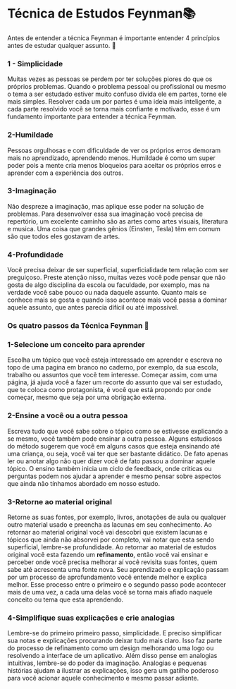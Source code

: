 # Técnica de Estudos Feynman​  :books:

Antes de entender a técnica Feynman é importante entender 4 princípios antes de estudar qualquer assunto. :bookmark_tabs:

### 1 - Simplicidade

Muitas vezes as pessoas se perdem por ter soluções piores do que os próprios problemas. Quando o problema pessoal ou profissional ou mesmo o tema a ser estudado estiver muito confuso divida ele em partes, torne ele mais simples. Resolver cada um por partes é uma ideia mais inteligente, a cada parte resolvido você se torna mais confiante e motivado, esse é um fundamento importante para entender a técnica Feynman.

### 2-Humildade

Pessoas orgulhosas e com dificuldade de ver os próprios erros demoram mais no aprendizado, aprendendo menos. Humildade é como um super poder pois a mente cria menos bloqueios para aceitar os próprios erros e aprender com a experiência dos outros.

### 3-Imaginação

Não despreze a imaginação, mas aplique esse poder na solução de problemas. Para desenvolver essa sua imaginação você precisa de repertório, um excelente caminho são as artes como artes visuais, literatura e musica. Uma coisa que grandes gênios (Einsten, Tesla) têm em comum são que todos eles gostavam de artes.

### 4-Profundidade

Você precisa deixar de ser superficial, superficialidade tem relação com ser preguiçoso. Preste atenção nisso, muitas vezes você pode pensar que não gosta de algo disciplina da escola ou faculdade, por exemplo, mas na verdade você sabe pouco ou nada daquele assunto. Quanto mais se conhece mais se gosta e quando isso acontece mais você passa a dominar aquele assunto, que antes parecia difícil ou até impossível.

### Os quatro passos da Técnica Feynman :book:

### 1-Selecione um conceito para aprender

Escolha um tópico que você esteja interessado em aprender e escreva no topo de uma pagina em branco no caderno, por exemplo, da sua escola, trabalho ou assuntos que você tem interesse.  Começar assim, com uma página, já ajuda você a fazer um recorte do assunto que vai ser estudado, que te coloca como protagonista, é você que está propondo por onde começar, mesmo que seja por uma obrigação externa.

### 2-Ensine a você ou a outra pessoa

Escreva tudo que você sabe sobre o tópico como se estivesse explicando a se mesmo, você também pode ensinar a outra pessoa. Alguns estudiosos do método sugerem que você em alguns casos que esteja ensinando até uma criança, ou seja, você vai ter que ser bastante didático. De fato apenas ler ou anotar algo não quer dizer você de fato passou a dominar aquele tópico. O ensino também inicia um ciclo de feedback, onde criticas ou perguntas podem nos ajudar a aprender e mesmo pensar sobre aspectos que ainda não tínhamos abordado em nosso estudo.

### 3-Retorne ao material original

Retorne as suas fontes, por exemplo, livros, anotações de aula ou qualquer outro material usado e preencha as lacunas em seu conhecimento. Ao retornar ao material original você vai descobri que existem lacunas e tópicos que ainda não absorvei por completo, vai notar que esta sendo superficial, lembre-se profundidade. Ao retornar ao material de estudos original você esta fazendo um **refinamento**, então você vai ensinar e perceber onde você precisa melhorar aí você revisita suas fontes, quem sabe até acrescenta uma fonte nova. Seu aprendizado e explicação passam por um processo de aprofundamento você entende melhor e explica melhor. Esse processo entre o primeiro e o segundo passo pode acontecer mais de uma vez, a cada uma delas você se torna mais afiado naquele conceito ou tema que esta aprendendo.

### 4-Simplifique suas explicações e crie analogias

Lembre-se do primeiro primeiro passo, simplicidade. E preciso simplificar sua notas e explicações procurando deixar tudo mais claro. Isso faz parte do processo de refinamento como um design melhorando uma logo ou resolvendo a interface de um aplicativo. Além disso pense em analogias intuitivas, lembre-se do poder da imaginação. Analogias e pequenas histórias ajudam a ilustrar as explicações, isso gera um gatilho poderoso para você acionar aquele conhecimento e mesmo passar adiante.